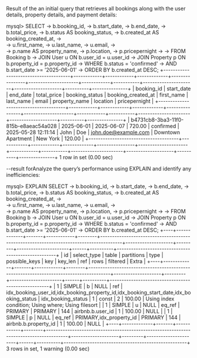 Result of the an initial query that retrieves all bookings along with the user details, property details, and payment details:

mysql> SELECT 
    ->     b.booking_id,
    ->     b.start_date,
    ->     b.end_date,
    ->     b.total_price,
    ->     b.status AS booking_status,
    ->     b.created_at AS booking_created_at,
    ->     
    ->     u.first_name,
    ->     u.last_name,
    ->     u.email,
    ->     
    ->     p.name AS property_name,
    ->     p.location,
    ->     p.pricepernight
    -> 
    -> FROM Booking b
    -> JOIN User u ON b.user_id = u.user_id
    -> JOIN Property p ON b.property_id = p.property_id
    -> WHERE b.status = 'confirmed'
    ->   AND b.start_date >= '2025-06-01'
    -> ORDER BY b.created_at DESC;
+--------------------------------------+------------+------------+-------------+----------------+---------------------+------------+-----------+----------------------+--------------------+----------+---------------+
| booking_id                           | start_date | end_date   | total_price | booking_status | booking_created_at  | first_name | last_name | email                | property_name      | location | pricepernight |
+--------------------------------------+------------+------------+-------------+----------------+---------------------+------------+-----------+----------------------+--------------------+----------+---------------+
| b4731cb8-3ba3-11f0-815b-e8aeac54a028 | 2025-06-01 | 2025-06-07 |      720.00 | confirmed      | 2025-05-28 12:11:14 | John       | Doe       | john.doe@example.com | Downtown Apartment | New York |        120.00 |
+--------------------------------------+------------+------------+-------------+----------------+---------------------+------------+-----------+----------------------+--------------------+----------+---------------+
1 row in set (0.00 sec)

--result forAnalyze the query’s performance using EXPLAIN and identify any inefficiencies:

mysql> EXPLAIN SELECT 
    ->     b.booking_id,
    ->     b.start_date,
    ->     b.end_date,
    ->     b.total_price,
    ->     b.status AS booking_status,
    ->     b.created_at AS booking_created_at,
    ->     
    ->     u.first_name,
    ->     u.last_name,
    ->     u.email,
    ->     
    ->     p.name AS property_name,
    ->     p.location,
    ->     p.pricepernight
    -> 
    -> FROM Booking b
    -> JOIN User u ON b.user_id = u.user_id
    -> JOIN Property p ON b.property_id = p.property_id
    -> WHERE b.status = 'confirmed'
    ->   AND b.start_date >= '2025-06-01'
    -> ORDER BY b.created_at DESC;
+----+-------------+-------+------------+--------+---------------------------------------------------------------------------------------+--------------------+---------+----------------------+------+----------+----------------------------------------------------+
| id | select_type | table | partitions | type   | possible_keys                                                                         | key                | key_len | ref                  | rows | filtered | Extra                                              |
+----+-------------+-------+------------+--------+---------------------------------------------------------------------------------------+--------------------+---------+----------------------+------+----------+----------------------------------------------------+
|  1 | SIMPLE      | b     | NULL       | ref    | idx_booking_user_id,idx_booking_property_id,idx_booking_start_date,idx_booking_status | idx_booking_status | 1       | const                |    2 |   100.00 | Using index condition; Using where; Using filesort |
|  1 | SIMPLE      | u     | NULL       | eq_ref | PRIMARY                                                                               | PRIMARY            | 144     | airbnb.b.user_id     |    1 |   100.00 | NULL                                               |
|  1 | SIMPLE      | p     | NULL       | eq_ref | PRIMARY,idx_property_id                                                               | PRIMARY            | 144     | airbnb.b.property_id |    1 |   100.00 | NULL                                               |
+----+-------------+-------+------------+--------+---------------------------------------------------------------------------------------+--------------------+---------+----------------------+------+----------+----------------------------------------------------+
3 rows in set, 1 warning (0.00 sec)

